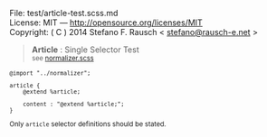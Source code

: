 File:      test/article-test.scss.md  
License:   MIT — http://opensource.org/licenses/MIT  
Copyright: ( C ) 2014 Stefano F. Rausch < stefano@rausch-e.net >

> **Article** : Single Selector Test  
> <small> see [normalizer.scss](../_normalizer.scss.md) </smalll>

    @import "../normalizer";

    article {
        @extend %article;

        content : "@extend %article;";
    }

Only `article` selector definitions should be stated.
